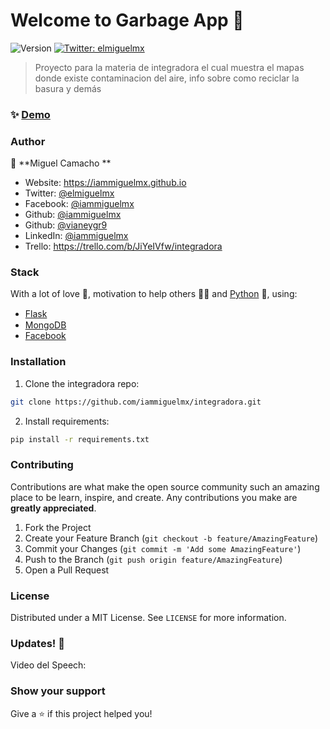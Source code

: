 # Welcome to Garbage App 👋
![Version](https://img.shields.io/badge/version-1.0-blue.svg?cacheSeconds=2592000)
[![Twitter: elmiguelmx](https://img.shields.io/twitter/follow/elmiguelmx.svg?style=social)](https://twitter.com/elmiguelmx)

> Proyecto para la materia de integradora el cual muestra el mapas donde existe contaminacion del aire, info sobre como reciclar la basura y demás

### ✨ [Demo](https://iammiguelmx-integradora.glitch.me/)

### Author

👤 **Miguel Camacho **

* Website: https://iammiguelmx.github.io
* Twitter: [@elmiguelmx](https://twitter.com/elmiguelmx)
* Facebook: [@iammiguelmx](https://www.facebook.com/iammiguelmx)
* Github: [@iammiguelmx](https://github.com/iammiguelmx)
* Github: [@vianeygr9](https://github.com/vianeygr9)
* LinkedIn: [@iammiguelmx](www.linkedin.com/in/iammiguelmx)
* Trello: https://trello.com/b/JiYeIVfw/integradora

### Stack

With a lot of love 💖, motivation to help others 💪🏼 and [Python](https://www.python.org/) 🐍, using:

* [Flask](https://www.palletsprojects.com/p/flask/) <img src="https://emojis.slackmojis.com/emojis/images/1501021338/314/flask.png" width="15">
* [MongoDB](https://www.mongodb.com/) <img src="https://www.mongodb.com/assets/images/global/favicon.ico" width="15">
* [Facebook](https://developers.facebook.com) 

### Installation

1. Clone the integradora repo:
```bash
git clone https://github.com/iammiguelmx/integradora.git
```
2. Install requirements:
```bash
pip install -r requirements.txt
```

### Contributing

Contributions are what make the open source community such an amazing place to be learn, inspire, and create. Any contributions you make are **greatly appreciated**.

1. Fork the Project
2. Create your Feature Branch (`git checkout -b feature/AmazingFeature`)
3. Commit your Changes (`git commit -m 'Add some AmazingFeature'`)
4. Push to the Branch (`git push origin feature/AmazingFeature`)
5. Open a Pull Request


### License

Distributed under a MIT License. See `LICENSE` for more information.

### Updates! :tada:
Video del Speech:

### Show your support

Give a ⭐️ if this project helped you!

